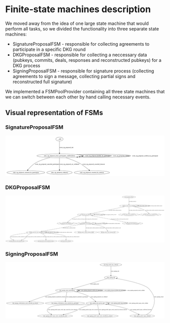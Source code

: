 # Finite-state machines description

We moved away from the idea of one large state machine that would perform all tasks, so we divided the functionality into three separate state machines:
* SignatureProposalFSM - responsible for collecting agreements to participate in a specific DKG round
* DKGProposalFSM - responsible for collecting a neccessary data (pubkeys, commits, deals, responses and reconstructed pubkeys) for a DKG process
* SigningProposalFSM - responsible for signature process (collecting agreements to sign a message, collecting partial signs and reconstructed full signature)

We implemented a FSMPoolProvider containing all three state machines that we can switch between each other by hand calling necessary events.

## Visual representation of FSMs
### SignatureProposalFSM
![SignatureProposalFSM](sigFSM.svg)

### DKGProposalFSM
![DKGProposalFSM](dkgFSM.svg)

### SigningProposalFSM
![SigningProposalFSM](signatureFSM.svg)
